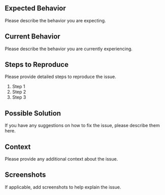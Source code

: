 ## Expected Behavior
Please describe the behavior you are expecting.

## Current Behavior
Please describe the behavior you are currently experiencing.

## Steps to Reproduce
Please provide detailed steps to reproduce the issue.

1. Step 1
2. Step 2
3. Step 3

## Possible Solution
If you have any suggestions on how to fix the issue, please describe them here.

## Context
Please provide any additional context about the issue.

## Screenshots
If applicable, add screenshots to help explain the issue.